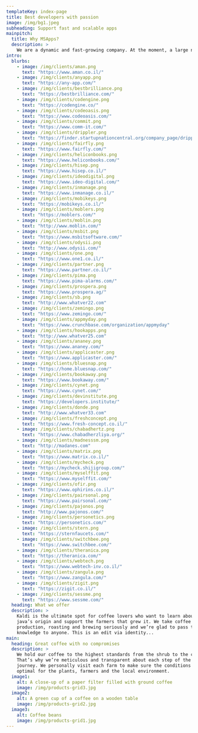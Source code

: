 ```yaml
---
templateKey: index-page
title: Best developers with passion
image: /img/bg1.jpeg
subheading: Support fast and scalable apps
mainpitch:
  title: Why MSApps?
  description: >
    We are a dynamic and fast-growing company. At the moment, a large number of projects have been implemented in Israel and abroad. The principle of the company is to establish trusting partnerships with all customers. Combine and provide all the accumulated experience and knowledge to achieve goals, solve assigned tasks. And also to be a reliable guide in the world of the Mobile development.
intro:
  blurbs:
    - image: /img/clients/aman.png
      text: "https://www.aman.co.il/"
    - image: /img/clients/anyapp.png
      text: "https://any-app.com/"
    - image: /img/clients/bestbrilliance.png
      text: "https://bestbrilliance.com/"
    - image: /img/clients/codengine.png
      text: "https://codengine.co/"
    - image: /img/clients/codeoasis.png
      text: "https://www.codeoasis.com/"
    - image: /img/clients/commit.png
      text: "https://www.comm-it.com/"
    - image: /img/clients/drippler.png
      text: "https://finder.startupnationcentral.org/company_page/drippler"
    - image: /img/clients/fairfly.png
      text: "https://www.fairfly.com/"
    - image: /img/clients/heliconbooks.png
      text: "https://www.heliconbooks.com/"
    - image: /img/clients/hisep.png
      text: "https://www.hisep.co.il/"
    - image: /img/clients/ideodigital.png
      text: "https://www.ideo-digital.com/"
    - image: /img/clients/inmanage.png
      text: "https://www.inmanage.co.il/"
    - image: /img/clients/mobikeys.png
      text: "https://mobikeys.co.il/"
    - image: /img/clients/moblers.png
      text: "https://moblers.com/"
    - image: /img/clients/moblin.png
      text: "http://www.moblin.com/"
    - image: /img/clients/msbit.png
      text: "https://www.msbitsoftware.com/"
    - image: /img/clients/odysii.png
      text: "http://www.odysii.com/"
    - image: /img/clients/one.png
      text: "https://www.one1.co.il/"
    - image: /img/clients/partner.png
      text: "https://www.partner.co.il/"
    - image: /img/clients/pima.png
      text: "https://www.pima-alarms.com/"
    - image: /img/clients/prospera.png
      text: "https://www.prospera.ag/"
    - image: /img/clients/sb.png
      text: "http://www.whatver22.com"
    - image: /img/clients/zemingo.png
      text: "https://www.zemingo.com/"
    - image: /img/clients/appmyday.png
      text: "https://www.crunchbase.com/organization/appmyday"
    - image: /img/clients/hookapps.png
      text: "http://www.whatver25.com"
    - image: /img/clients/ananey.png
      text: "https://www.ananey.com/"
    - image: /img/clients/applicaster.png
      text: "https://www.applicaster.com/"
    - image: /img/clients/bluesnap.png
      text: "https://home.bluesnap.com/"
    - image: /img/clients/bookaway.png
      text: "https://www.bookaway.com/"
    - image: /img/clients/cynet.png
      text: "https://www.cynet.com/"
    - image: /img/clients/devinstitute.png
      text: "https://developers.institute/"
    - image: /img/clients/donde.png
      text: "http://www.whatver33.com"
    - image: /img/clients/freshconcept.png
      text: "https://www.fresh-concept.co.il/"
    - image: /img/clients/chabadhertz.png
      text: "https://www.chabadherzliya.org/"
    - image: /img/clients/madnesssm.png
      text: "http://madanes.com"
    - image: /img/clients/matrix.png
      text: "https://www.matrix.co.il/"
    - image: /img/clients/mycheck.png
      text: "https://mycheck.shijigroup.com/"
    - image: /img/clients/myselffit.png
      text: "https://www.myselffit.com/"
    - image: /img/clients/ofir.png
      text: "https://www.ophirins.co.il/"
    - image: /img/clients/pairsonal.png
      text: "https://www.pairsonal.com/"
    - image: /img/clients/pajonos.png
      text: "http://www.pajonos.com/"
    - image: /img/clients/personetics.png
      text: "https://personetics.com/"
    - image: /img/clients/stern.png
      text: "https://sternfaucets.com/"
    - image: /img/clients/switchbee.png
      text: "https://www.switchbee.com/"
    - image: /img/clients/theranica.png
      text: "https://theranica.com/"
    - image: /img/clients/webtech.png
      text: "https://www.webtech-inv.co.il/"
    - image: /img/clients/zangula.png
      text: "https://www.zangula.com/"
    - image: /img/clients/zigit.png
      text: "https://zigit.co.il/"
    - image: /img/clients/sessme.png
      text: "https://www.sessme.com/"
  heading: What we offer
  description: >
    Kaldi is the ultimate spot for coffee lovers who want to learn about their
    java’s origin and support the farmers that grew it. We take coffee
    production, roasting and brewing seriously and we’re glad to pass that
    knowledge to anyone. This is an edit via identity...
main:
  heading: Great coffee with no compromises
  description: >
    We hold our coffee to the highest standards from the shrub to the cup.
    That’s why we’re meticulous and transparent about each step of the coffee’s
    journey. We personally visit each farm to make sure the conditions are
    optimal for the plants, farmers and the local environment.
  image1:
    alt: A close-up of a paper filter filled with ground coffee
    image: /img/products-grid3.jpg
  image2:
    alt: A green cup of a coffee on a wooden table
    image: /img/products-grid2.jpg
  image3:
    alt: Coffee beans
    image: /img/products-grid1.jpg
---
```

